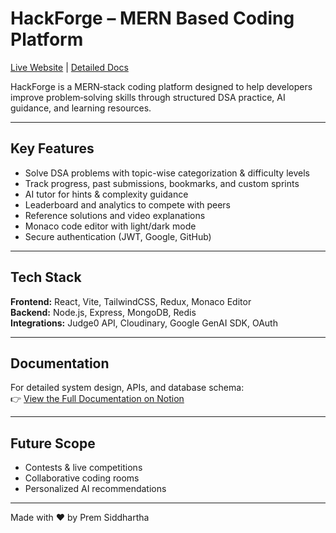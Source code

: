 # HackForge – MERN Based Coding Platform

[Live Website](https://www.hackforge.dev) | [Detailed Docs](https://www.notion.so/HackForge-Coding-Platform-Documentation-2383267fd30c80a190a4cc3b65f54fbb?source=copy_link)

HackForge is a MERN‑stack coding platform designed to help developers improve problem‑solving skills through structured DSA practice, AI guidance, and learning resources.

---

## Key Features
- Solve DSA problems with topic-wise categorization & difficulty levels
- Track progress, past submissions, bookmarks, and custom sprints
- AI tutor for hints & complexity guidance
- Leaderboard and analytics to compete with peers
- Reference solutions and video explanations
- Monaco code editor with light/dark mode
- Secure authentication (JWT, Google, GitHub)

---

## Tech Stack
**Frontend:** React, Vite, TailwindCSS, Redux, Monaco Editor  
**Backend:** Node.js, Express, MongoDB, Redis  
**Integrations:** Judge0 API, Cloudinary, Google GenAI SDK, OAuth

---

## Documentation
For detailed system design, APIs, and database schema:  
👉 [View the Full Documentation on Notion](https://www.notion.so/HackForge-Coding-Platform-Documentation-2383267fd30c80a190a4cc3b65f54fbb?source=copy_link)

---

## Future Scope
- Contests & live competitions
- Collaborative coding rooms
- Personalized AI recommendations

---

Made with ❤️ by Prem Siddhartha

